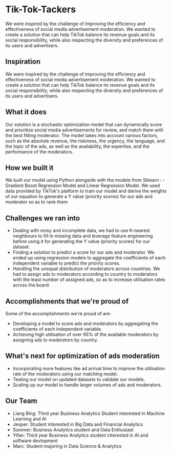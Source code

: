 # Tik-Tok-Tackers
We were inspired by the challenge of improving the efficiency and effectiveness of social media advertisement moderation. We wanted to create a solution that can help TikTok balance its revenue goals and its social responsibility, while also respecting the diversity and preferences of its users and advertisers.


## Inspiration
We were inspired by the challenge of improving the efficiency and effectiveness of social media advertisement moderation. We wanted to create a solution that can help TikTok balance its revenue goals and its social responsibility, while also respecting the diversity and preferences of its users and advertisers.

## What it does
Our solution is a stochastic optimization model that can dynamically score and prioritize social media advertisements for review, and match them with the best fitting moderator. The model takes into account various factors, such as the absolute revenue, the riskiness, the urgency, the language, and the topic of the ads, as well as the availability, the expertise, and the performance of the moderators. 

## How we built it
We built our model using Python alongside with the models from Sklearn : -Gradient Boost Regression Model and Linear Regression Model. We used data provided by TikTok's platform to train our model and derive the weights of our equation to generate a Y value (priority scores) for our ads and moderator so as to rank them

## Challenges we ran into
- Dealing with noisy and incomplete data, we had to use K-nearest neighbours to fill in missing data and leverage feature engineering before using it for generating the Y value (priority scores) for our dataset.
- Finding a solution to predict a score for our ads and moderator. We ended up using regression models to aggregate the coefficients of each independent variable to predict the priority scores.
- Handling the unequal distribution of moderators across countries. We had to assign ads to moderators according to country to moderators with the least number of assigned ads, so as to increase utilisation rates across the board.


## Accomplishments that we're proud of
Some of the accomplishments we're proud of are:
- Developing a model to score ads and moderators by aggregating the coefficients of each independent variable.
- Achieving high utilisation of over 95% of the available moderators by assigning ads to moderators by country.

## What's next for optimization of ads moderation
- Incorporating more features like ad arrival time to improve the utilisation rate of the moderators using our matching model.
- Testing our model on updated datasets to validate our models.
- Scaling up our model to handle larger volumes of ads and moderators.

## Our Team
- Liang Bing: Third year Business Analytics Student interested in Machine Learning and AI
- Jesper: Student interested in Big Data and Financial Analytics
- Summer: Business Analytics student and Data Enthusiast
- Yifan: Third year Business Analytics student interested in AI and software devlopment
- Marc: Student majoring in Data Science & Analytics

